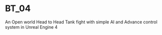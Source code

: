 # BT_04
An Open world  Head to Head  Tank fight with simple AI and Advance control system in Unreal Engine 4
